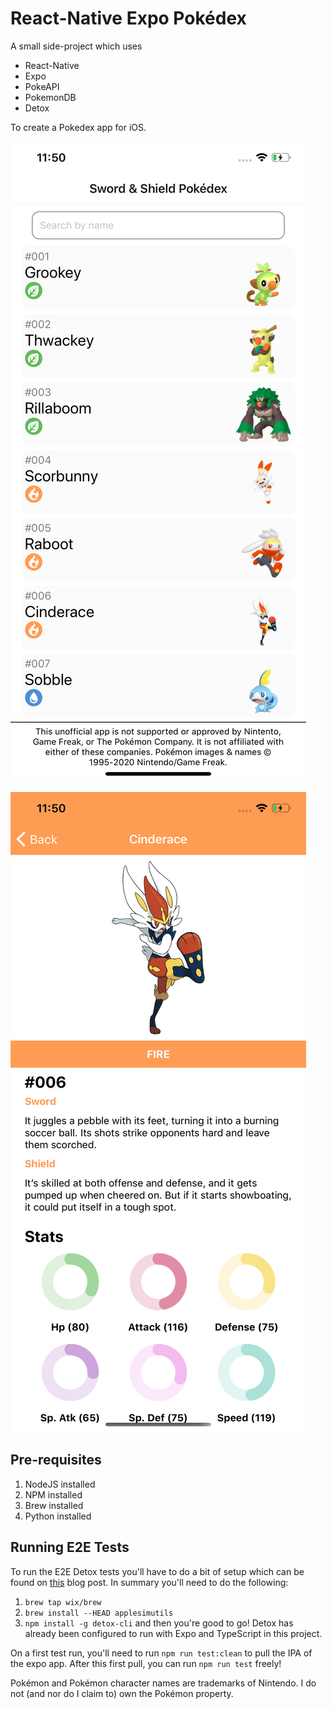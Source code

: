 # React-Native Expo Pokédex

A small side-project which uses
* React-Native
* Expo
* PokeAPI
* PokemonDB
* Detox

To create a Pokedex app for iOS.

![Main Screen](./screenshots/home.png "Home screen")

![Details Screen](./screenshots/details.png "Details screen")

## Pre-requisites
1. NodeJS installed
2. NPM installed
3. Brew installed
4. Python installed

## Running E2E Tests
To run the E2E Detox tests you'll have to do a bit of setup which can be found on [this](https://blog.expo.io/testing-expo-apps-with-detox-and-react-native-testing-library-7fbdbb82ac87) blog post. In summary you'll need to do the following:
1. `brew tap wix/brew`
2. `brew install --HEAD applesimutils`
3. `npm install -g detox-cli`
and then you're good to go! Detox has already been configured to run with Expo and TypeScript in this project.

On a first test run, you'll need to run `npm run test:clean` to pull the IPA of the expo app.
After this first pull, you can run `npm run test` freely!

Pokémon and Pokémon character names are trademarks of Nintendo. I do not (and nor do I claim to) own the Pokémon property.